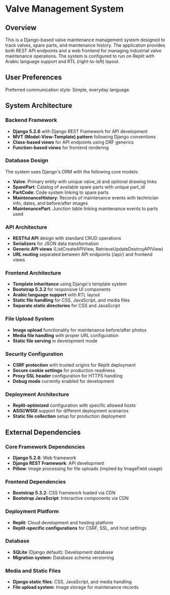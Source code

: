 # Valve Management System

## Overview

This is a Django-based valve maintenance management system designed to track valves, spare parts, and maintenance history. The application provides both REST API endpoints and a web frontend for managing industrial valve maintenance operations. The system is configured to run on Replit with Arabic language support and RTL (right-to-left) layout.

## User Preferences

Preferred communication style: Simple, everyday language.

## System Architecture

### Backend Framework
- **Django 5.2.6** with Django REST Framework for API development
- **MVT (Model-View-Template) pattern** following Django conventions
- **Class-based views** for API endpoints using DRF generics
- **Function-based views** for frontend rendering

### Database Design
The system uses Django's ORM with the following core models:
- **Valve**: Primary entity with unique valve_id and optional drawing links
- **SparePart**: Catalog of available spare parts with unique part_id
- **PartCode**: Code system linking to spare parts
- **MaintenanceHistory**: Records of maintenance events with technician info, dates, and before/after images
- **MaintenancePart**: Junction table linking maintenance events to parts used

### API Architecture
- **RESTful API** design with standard CRUD operations
- **Serializers** for JSON data transformation
- **Generic API views** (ListCreateAPIView, RetrieveUpdateDestroyAPIView)
- **URL routing** separated between API endpoints (/api/) and frontend views

### Frontend Architecture
- **Template inheritance** using Django's template system
- **Bootstrap 5.3.2** for responsive UI components
- **Arabic language support** with RTL layout
- **Static file handling** for CSS, JavaScript, and media files
- **Separate static directories** for CSS and JavaScript

### File Upload System
- **Image upload** functionality for maintenance before/after photos
- **Media file handling** with proper URL configuration
- **Static file serving** in development mode

### Security Configuration
- **CSRF protection** with trusted origins for Replit deployment
- **Secure cookie settings** for production readiness
- **Proxy SSL header** configuration for HTTPS handling
- **Debug mode** currently enabled for development

### Deployment Architecture
- **Replit-optimized** configuration with specific allowed hosts
- **ASGI/WSGI** support for different deployment scenarios
- **Static file collection** setup for production deployment

## External Dependencies

### Core Framework Dependencies
- **Django 5.2.6**: Web framework
- **Django REST Framework**: API development
- **Pillow**: Image processing for file uploads (implied by ImageField usage)

### Frontend Dependencies
- **Bootstrap 5.3.2**: CSS framework loaded via CDN
- **Bootstrap JavaScript**: Interactive components via CDN

### Deployment Platform
- **Replit**: Cloud development and hosting platform
- **Replit-specific configurations** for CSRF, SSL, and host settings

### Database
- **SQLite** (Django default): Development database
- **Migration system**: Database schema versioning

### Media and Static Files
- **Django static files**: CSS, JavaScript, and media handling
- **File upload system**: Image storage for maintenance records